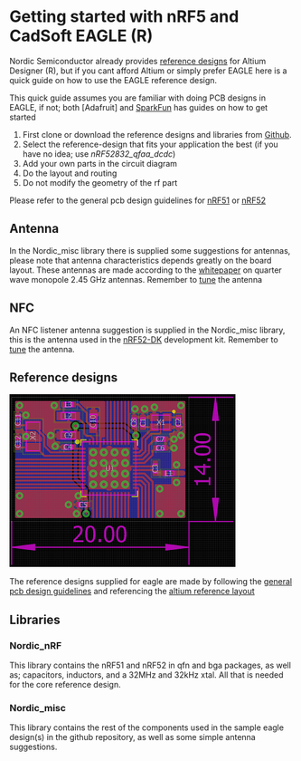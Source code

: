 # Getting started with nRF5 and CadSoft EAGLE (R)

Nordic Semiconductor already provides [reference designs][altiumreference] for Altium Designer (R), but if you cant afford Altium or simply prefer EAGLE here is a quick guide on how to use the EAGLE reference design.

This quick guide assumes you are familiar with doing PCB designs in EAGLE, if not; both [Adafruit] and [SparkFun] has guides on how to get started


1. First clone or download the reference designs and libraries from [Github].
2. Select the reference-design that fits your application the best (if you have no idea; use *nRF52832_qfaa_dcdc*)
3. Add your own parts in the circuit diagram
4. Do the layout and routing
5. Do not modify the geometry of the rf part

Please refer to the general pcb design guidelines for [nRF51][designguidenrf51] or [nRF52][designguidenrf52]

## Antenna
In the Nordic_misc library there is supplied some suggestions for antennas, please note that antenna characteristics depends greatly on the board layout. These antennas are made according to the [whitepaper][monopole] on quarter wave monopole 2.45 GHz antennas. Remember to [tune][antuning] the antenna

## NFC
An NFC listener antenna suggestion is supplied in the Nordic_misc library, this is the antenna used in the [nRF52-DK] development kit. Remember to [tune][nfctune] the antenna.

## Reference designs
![alt-text][dcdc_reference]

The reference designs supplied for eagle are made by following the [general pcb design guidelines][designguidenrf52] and referencing the [altium reference layout][altiumreference]

## Libraries

### Nordic_nRF
This library contains the nRF51 and nRF52 in qfn and bga packages, as well as; capacitors, inductors, and a 32MHz and 32kHz xtal. All that is needed for the core reference design.

### Nordic_misc
This library contains the rest of the components used in the sample eagle design(s) in the github repository, as well as some simple antenna suggestions.

[sparkfun]: <https://www.sparkfun.com/>
[addafruit]: <https://www.adafruit.com/>
[github]: <https://github.com/NordicSemiconductor/nrf5-eagle-reference-design>
[designguidenrf51]: <https://devzone.nordicsemi.com/blogs/655/general-pcb-design-guidelines-for-nrf51/>
[designguidenrf52]: <https://devzone.nordicsemi.com/blogs/870/general-pcb-design-guidelines-for-nrf52/>
[referencecircuitry]: <https://infocenter.nordicsemi.com/index.jsp?topic=%2Fcom.nordic.infocenter.nrf52832.ps.v1.0%2Fref_circuitry.html&cp=1_2_0_51&anchor=concept_aqp_fd1_fq>
[altiumreference]: <http://infocenter.nordicsemi.com/index.jsp?topic=%2Fcom.nordic.infocenter.nrf52%2Fdita%2Fnrf52%2Fpdflinks%2Fref_layout.html&cp=1_5>
[nfctune]: <https://devzone.nordicsemi.com/blogs/957/nfc-tag-antenna-tuning/>
[nRF52-DK]: <http://www.nordicsemi.com/eng/Products/Bluetooth-low-energy2/nRF52-DK>
[dcdc_reference]: <nRF52832_qfaa_dcdc_reference.png>
[monopole]: <http://infocenter.nordicsemi.com/topic/com.nordic.infocenter.whitepapers/dita/whitepapers/pdflinks/nwp_008.html?cp=10_12>
[antuning]: <https://infocenter.nordicsemi.com/topic/com.nordic.infocenter.whitepapers/dita/whitepapers/pdflinks/nwp_017.html?cp=11_4>